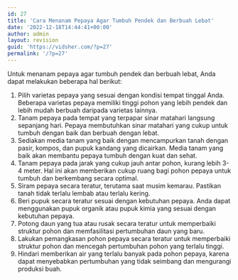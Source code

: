 ```yaml
---
id: 27
title: 'Cara Menanam Pepaya Agar Tumbuh Pendek dan Berbuah Lebat'
date: '2022-12-18T14:44:41+00:00'
author: admin
layout: revision
guid: 'https://vidsher.com/?p=27'
permalink: '/?p=27'
---
```


Untuk menanam pepaya agar tumbuh pendek dan berbuah lebat, Anda dapat melakukan beberapa hal berikut:

1. Pilih varietas pepaya yang sesuai dengan kondisi tempat tinggal Anda. Beberapa varietas pepaya memiliki tinggi pohon yang lebih pendek dan lebih mudah berbuah daripada varietas lainnya.
2. Tanam pepaya pada tempat yang terpapar sinar matahari langsung sepanjang hari. Pepaya membutuhkan sinar matahari yang cukup untuk tumbuh dengan baik dan berbuah dengan lebat.
3. Sediakan media tanam yang baik dengan mencampurkan tanah dengan pasir, kompos, dan pupuk kandang yang dicairkan. Media tanam yang baik akan membantu pepaya tumbuh dengan kuat dan sehat.
4. Tanam pepaya pada jarak yang cukup jauh antar pohon, kurang lebih 3-4 meter. Hal ini akan memberikan cukup ruang bagi pohon pepaya untuk tumbuh dan berkembang secara optimal.
5. Siram pepaya secara teratur, terutama saat musim kemarau. Pastikan tanah tidak terlalu lembab atau terlalu kering.
6. Beri pupuk secara teratur sesuai dengan kebutuhan pepaya. Anda dapat menggunakan pupuk organik atau pupuk kimia yang sesuai dengan kebutuhan pepaya.
7. Potong daun yang tua atau rusak secara teratur untuk memperbaiki struktur pohon dan memfasilitasi pertumbuhan daun yang baru.
8. Lakukan pemangkasan pohon pepaya secara teratur untuk memperbaiki struktur pohon dan mencegah pertumbuhan pohon yang terlalu tinggi.
9. Hindari memberikan air yang terlalu banyak pada pohon pepaya, karena dapat menyebabkan pertumbuhan yang tidak seimbang dan mengurangi produksi buah.